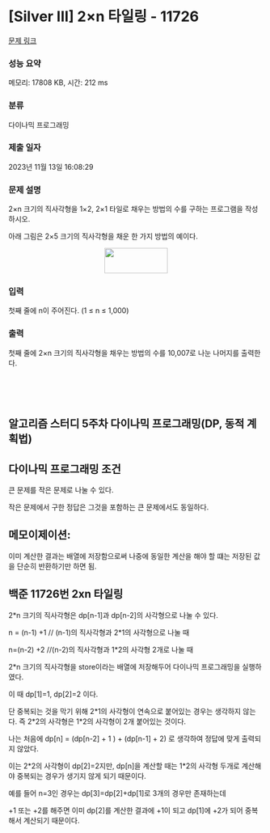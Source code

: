 # [Silver III] 2×n 타일링 - 11726 

[문제 링크](https://www.acmicpc.net/problem/11726) 

### 성능 요약

메모리: 17808 KB, 시간: 212 ms

### 분류

다이나믹 프로그래밍

### 제출 일자

2023년 11월 13일 16:08:29

### 문제 설명

<p>2×n 크기의 직사각형을 1×2, 2×1 타일로 채우는 방법의 수를 구하는 프로그램을 작성하시오.</p>

<p>아래 그림은 2×5 크기의 직사각형을 채운 한 가지 방법의 예이다.</p>

<p style="text-align: center;"><img alt="" src="" style="height:50px; width:125px"></p>

### 입력 

 <p>첫째 줄에 n이 주어진다. (1 ≤ n ≤ 1,000)</p>

### 출력 

 <p>첫째 줄에 2×n 크기의 직사각형을 채우는 방법의 수를 10,007로 나눈 나머지를 출력한다.</p> <br> <br> <br>

##  알고리즘 스터디 5주차 다이나믹 프로그래밍(DP, 동적 계획법) 

## 다이나믹 프로그래밍 조건
<p> 큰 문제를 작은 문제로 나눌 수 있다.</p>
<p> 작은 문제에서 구한 정답은 그것을 포함하는 큰 문제에서도 동일하다.</p>

## 메모이제이션: 
이미 계산한 결과는 배열에 저장함으로써 나중에 동일한 계산을 해야 할 떄는 저장된 값을 단순히 반환하기만 하면 됨.

## 백준 11726번 2xn 타일링
<p> 2*n 크기의 직사각형은 dp[n-1]과 dp[n-2]의 사각형으로 나눌 수 있다.</p>
<p> n = (n-1) +1 // (n-1)의 직사각형과 2*1의 사각형으로 나눌 때</p>
<p> n=(n-2) +2 //(n-2)의 직사각형과 1*2의 사각형 2개로 나눌 때</p>

<p> 2*n 크기의 직사각형을 store이라는 배열에 저장해두어 다이나믹 프로그래밍을 실행하였다.</p>
<p> 이 때 dp[1]=1, dp[2]=2 이다.</p>
<p> 단 중복되는 것을 막기 위해 2*1의 사각형이 연속으로 붙어있는 경우는 생각하지 않는다. 즉 2*2의 사각형은 1*2의 사각형이 2개 붙어있는 것이다.</p>

<p> 나는 처음에 dp[n] = (dp[n-2] + 1 ) + (dp[n-1] + 2) 로 생각하여 정답에 맞게 출력되지 않았다.</p>
<p> 이는 2*2의 사각형이 dp[2]=2지만, dp[n]을 계산할 때는 1*2의 사각형 두개로 계산해야 중복되는 경우가 생기지 않게 되기 때문이다. </p>

<p> 예를 들어 n=3인 경우는 dp[3]=dp[2]+dp[1]로 3개의 경우만 존재하는데</p>
<p> +1 또는 +2를 해주면 이미 dp[2]를 계산한 결과에 +1이 되고 dp[1]에 +2가 되어 중복해서 계산되기 때문이다.</p>
